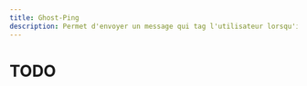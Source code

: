 ```yaml
---
title: Ghost-Ping
description: Permet d'envoyer un message qui tag l'utilisateur lorsqu'il join et ensuite d'automatiquement le supprimer
---
```


# TODO
